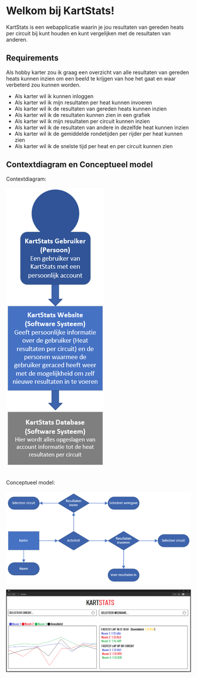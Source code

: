 # Welkom bij KartStats!

KartStats is een webapplicatie waarin je jou resultaten van gereden heats per circuit bij kunt houden en kunt vergelijken met de resultaten van anderen.

## Requirements

Als hobby karter zou ik graag een overzicht van alle resultaten van gereden heats kunnen inzien om een beeld te krijgen van hoe het gaat en waar verbeterd zou kunnen worden.  
- Als karter wil ik kunnen inloggen
- Als karter wil ik mijn resultaten per heat kunnen invoeren
- Als karter wil ik de resultaten van gereden heats kunnen inzien
- Als karter wil ik de resultaten kunnen zien in een grafiek
- Als karter wil ik mijn resultaten per circuit kunnen inzien
- Als karter wil ik de resultaten van andere in dezelfde heat kunnen inzien
- Als karter wil ik de gemiddelde rondetijden per rijder per heat kunnen zien
- Als karter wil ik de snelste tijd per heat en per circuit kunnen zien

## Contextdiagram en Conceptueel model

Contextdiagram:
<br><br>
![Context Diagram](KartStats/Images/ContextDiagram.png)

<br>Conceptueel model:
<br><br>
![Conceptueel Model](KartStats/Images/ConceptueelModel.png)

![Conceptueel Model](KartStats/Images/Schets.png)

